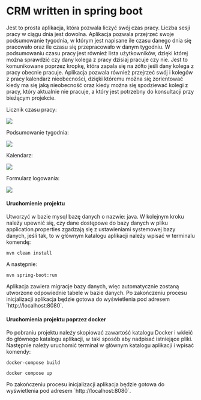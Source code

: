 # CRM written in spring boot
Jest to prosta aplikacja, która pozwala liczyć swój czas pracy. Liczba sesji pracy w ciągu dnia jest dowolna. Aplikacja pozwala przejrzeć swoje podsumowanie tygodnia, w którym jest napisane ile czasu danego dnia się pracowało oraz ile czasu się przepracowało w danym tygodniu. W podsumowaniu czasu pracy jest również lista użytkowników, dzięki której można sprawdzić czy dany kolega z pracy dzisiaj pracuje czy nie. Jest to komunikowane poprzez kropkę, która zapala się na żółto jeśli dany kolega z pracy obecnie pracuje. 
Aplikacja pozwala również przejrzeć swój i kolegów z pracy kalendarz nieobecności, dzięki któremu można się zorientować kiedy ma się jaką nieobecność oraz kiedy można się spodziewać kolegi z pracy, który aktualnie nie pracuje, a który jest potrzebny do konsultacji przy bieżącym projekcie.

Licznik czasu pracy: 

<img src="https://i.imgur.com/Xm7HtUS.gif">

Podsumowanie tygodnia:

<img src="https://i.imgur.com/jnoe4yO.gif">

Kalendarz:

<img src="https://i.imgur.com/ObSsE5Q.gif">

Formularz logowania:

<img src="https://i.imgur.com/ovzzH50.gif">


<h4>Uruchomienie projektu</h4>
Utworzyć w bazie mysql bazę danych o nazwie: java.
W kolejnym kroku należy upewnić się, czy dane dostępowe do bazy danych w pliku application.properties zgadzają się z ustawieniami systemowej bazy danych, jeśli tak, to w głównym katalogu aplikacji należy wpisać w terminalu komendę:
<pre><code>mvn clean install</code></pre>
A następnie:
<pre><code>mvn spring-boot:run</code></pre>
Aplikacja zawiera migracje bazy danych, więc automatycznie zostaną utworzone odpowiednie tabele w bazie danych.
Po zakończeniu procesu inicjalizacji aplikacja będzie gotowa do wyświetlenia pod adresem `http://localhost:8080`.

<h4>Uruchomienia projektu poprzez docker</h4>
Po pobraniu projektu należy skopiować zawartość katalogu Docker i wkleić do głównego katalogu aplikacji, w taki sposób aby nadpisać istniejące pliki. Następnie należy uruchomić terminal w głównym katalogu aplikacji i wpisać komendy:
<pre><code>docker-compose build</code></pre>
<pre><code>docker compose up</code></pre>
Po zakończeniu procesu inicjalizacji aplikacja będzie gotowa do wyświetlenia pod adresem `http://localhost:8080`.